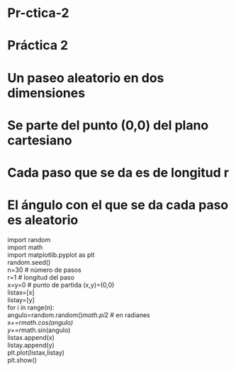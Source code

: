 # Pr-ctica-2
# Práctica 2  
# Un paseo aleatorio en dos dimensiones  
# Se parte del punto (0,0) del plano cartesiano  
# Cada paso que se da es de longitud r  
# El ángulo con el que se da cada paso es aleatorio  
import random  
import math  
import matplotlib.pyplot as plt  
random.seed()  
n=30 # número de pasos  
r=1 # longitud del paso  
x=y=0 # punto de partida (x,y)=(0,0)  
listax=[x]  
listay=[y]  
for i in range(n):  
  angulo=random.random()*math.pi*2 # en radianes  
  x+=r*math.cos(angulo)  
  y+=r*math.sin(angulo)  
  listax.append(x)  
  listay.append(y)  
plt.plot(listax,listay)  
plt.show()  
